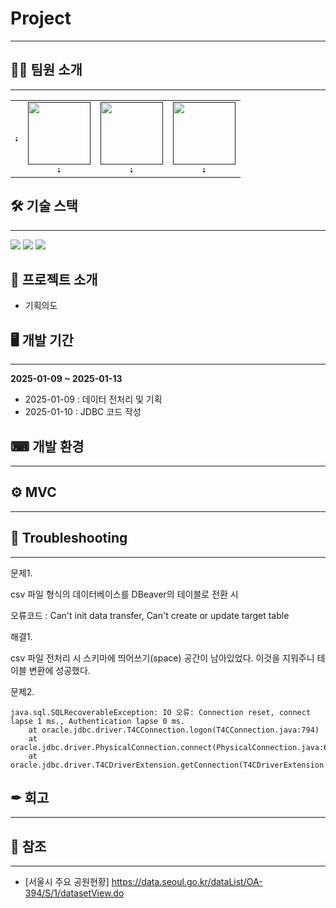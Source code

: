 # Project
---

## 🤸‍♀️ 팀원 소개
---
<table>
  <tbody>
    <tr>
      <td align="center"><a href=""><img src="width="100px;" alt=""/><br /><sub><b> : </b></sub></a><br /></td>
      <td align="center"><a href=""><img src="" width="100px;" alt=""/><br /><sub><b> : </b></sub></a><br /></td>
      <td align="center"><a href=""><img src="" width="100px;" alt=""/><br /><sub><b> : </b></sub></a><br /></td>
      <td align="center"><a href=""><img src="" width="100px;" alt=""/><br /><sub><b> : </b></sub></a><br /></td>
  </tbody>
</table>


## 🛠 기술 스택
---
<img src="https://img.shields.io/badge/java-007396?style=for-the-badge&logo=java&logoColor=white"> <img src="https://img.shields.io/badge/mysql-4479A1?style=for-the-badge&logo=mysql&logoColor=white"> <img src="https://img.shields.io/badge/linux-FCC624?style=for-the-badge&logo=linux&logoColor=black">

## 📢 프로젝트 소개
+ 기획의도

## 🖥 개발 기간
---
**2025-01-09 ~ 2025-01-13**
+ 2025-01-09 : 데이터 전처리 및 기획
+ 2025-01-10 : JDBC 코드 작성

## ⌨ 개발 환경
---

## ⚙ MVC
---

## 🔫 Troubleshooting
---
문제1. 

csv 파일 형식의 데이터베이스를 DBeaver의 테이블로 전환 시 

오류코드 : Can't init data transfer, Can't create or update target table

해결1.

csv 파일 전처리 시 스키마에 띄어쓰기(space) 공간이 남아있었다. 이것을 지워주니 테이블 변환에 성공했다.


문제2.

```
java.sql.SQLRecoverableException: IO 오류: Connection reset, connect lapse 1 ms., Authentication lapse 0 ms.
    at oracle.jdbc.driver.T4CConnection.logon(T4CConnection.java:794)
    at oracle.jdbc.driver.PhysicalConnection.connect(PhysicalConnection.java:688)
    at oracle.jdbc.driver.T4CDriverExtension.getConnection(T4CDriverExtension.java:39)
``` 

 
  

## ✒ 회고
---


## 📑 참조
---
+ [서울시 주요 공원현황] <https://data.seoul.go.kr/dataList/OA-394/S/1/datasetView.do>


